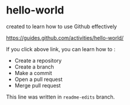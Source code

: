 # hello-world
created to learn how to use Github effectively

https://guides.github.com/activities/hello-world/

If you click above link, you can learn how to :
- Create a repository
- Create a branch
- Make a commit
- Open a pull request
- Merge pull request

This line was written in `readme-edits` branch.

